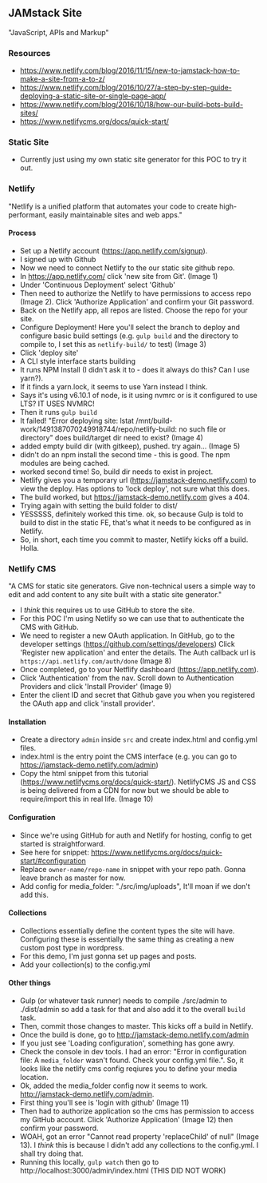 ## JAMstack Site

"JavaScript, APIs and Markup"

### Resources

- https://www.netlify.com/blog/2016/11/15/new-to-jamstack-how-to-make-a-site-from-a-to-z/
- https://www.netlify.com/blog/2016/10/27/a-step-by-step-guide-deploying-a-static-site-or-single-page-app/
- https://www.netlify.com/blog/2016/10/18/how-our-build-bots-build-sites/
- https://www.netlifycms.org/docs/quick-start/

### Static Site

- Currently just using my own static site generator for this POC to try it out.

### Netlify

"Netlify is a unified platform that automates your code to create high-performant, easily maintainable sites and web apps."

#### Process

- Set up a Netlify account (https://app.netlify.com/signup).
- I signed up with Github
- Now we need to connect Netlify to the our static site github repo.
- In https://app.netlify.com/ click 'new site from Git'. (Image 1)
- Under 'Continuous Deployment' select 'Github'
- Then need to authorize the Netlify to have permissions to access repo (Image 2). Click 'Authorize Application' and confirm your Git password.
- Back on the Netlify app, all repos are listed. Choose the repo for your site.
- Configure Deployment! Here you'll select the branch to deploy and configure basic build settings (e.g. `gulp build` and the directory to compile to, I set this as `netlify-build/` to test) (Image 3)
- Click 'deploy site'
- A CLI style interface starts building
- It runs NPM Install (I didn't ask it to - does it always do this? Can I use yarn?).
- If it finds a yarn.lock, it seems to use Yarn instead I think.
- Says it's using v6.10.1 of node, is it using nvmrc or is it configured to use LTS? IT USES NVMRC!
- Then it runs `gulp build`
- It failed! "Error deploying site: lstat /mnt/build-work/1491387070249918744/repo/netlify-build: no such file or directory" does build/target dir need to exist? (Image 4)
- added empty build dir (with gitkeep), pushed. try again... (Image 5)
- didn't do an npm install the second time - this is good. The npm modules are being cached.
- worked second time! So, build dir needs to exist in project.
- Netlify gives you a temporary url (https://jamstack-demo.netlify.com) to view the deploy. Has options to 'lock deploy', not sure what this does.
- The build worked, but https://jamstack-demo.netlify.com gives a 404.
- Trying again with setting the build folder to dist/ 
- YESSSSS, definitely worked this time. ok, so because Gulp is told to build to dist in the static FE, that's what it needs to be configured as in Netlify.
- So, in short, each time you commit to master, Netlify kicks off a build. Holla.

### Netlify CMS

"A CMS for static site generators. Give non-technical users a simple way to edit and add content to any site built with a static site generator."

- I *think* this requires us to use GitHub to store the site.
- For this POC I'm using Netlify so we can use that to authenticate the CMS with GitHub.
- We need to register a new OAuth application. In GitHub, go to the developer settings (https://github.com/settings/developers) Click 'Register new application' and enter the details. The Auth callback url is `https://api.netlify.com/auth/done` (Image 8)
- Once completed, go to your Netflify dashboard (https://app.netlify.com).
- Click 'Authentication' from the nav. Scroll down to Authentication Providers and click 'Install Provider' (Image 9)
- Enter the client ID and secret that Github gave you when you registered the OAuth app and click 'install provider'.

#### Installation

- Create a directory `admin` inside `src` and create index.html and config.yml files.
- index.html is the entry point the CMS interface (e.g. you can go to https://jamstack-demo.netlify.com/admin)
- Copy the html snippet from this tutorial (https://www.netlifycms.org/docs/quick-start/). NetlifyCMS JS and CSS is being delivered from a CDN for now but we should be able to require/import this in real life. (Image 10)


#### Configuration

- Since we're using GitHub for auth and Netlify for hosting, config to get started is straightforward.
- See here for snippet: https://www.netlifycms.org/docs/quick-start/#configuration
- Replace `owner-name/repo-name` in snippet with your repo path. Gonna leave branch as master for now.
- Add config for media_folder: "./src/img/uploads", It'll moan if we don't add this.


#### Collections

- Collections essentially define the content types the site will have. Configuring these is essentially the same thing as creating a new custom post type in wordpress.
- For this demo, I'm just gonna set up pages and posts.
- Add your collection(s) to the config.yml

#### Other things

- Gulp (or whatever task runner) needs to compile ./src/admin to ./dist/admin so add a task for that and also add it to the overall `build` task.
- Then, commit those changes to master. This kicks off a build in Netlify.
- Once the build is done, go to http://jamstack-demo.netlify.com/admin
- If you just see 'Loading configuration', something has gone awry.
- Check the console in dev tools. I had an error: "Error in configuration file: A `media_folder` wasn't found. Check your config.yml file.". So, it looks like the netlify cms config reqiures you to define your media location.
- Ok, added the media_folder config now it seems to work. http://jamstack-demo.netlify.com/admin.
- First thing you'll see is 'login with github' (Image 11)
- Then had to authorize application so the cms has permission to access my GitHub account. Click 'Authorize Application' (Image 12) then confirm your password.
- WOAH, got an error "Cannot read property 'replaceChild' of null" (Image 13). I *think* this is because I didn't add any collections to the config.yml. I shall try doing that.
- Running this locally, `gulp watch` then go to http://localhost:3000/admin/index.html (THIS DID NOT WORK)

